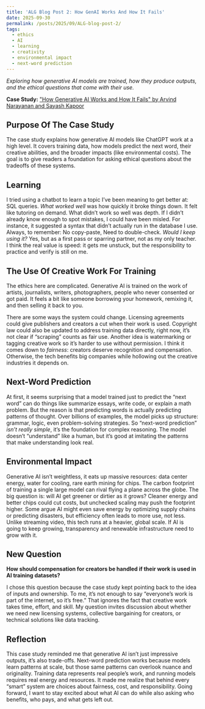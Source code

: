 ```yaml
---
title: 'ALG Blog Post 2: How GenAI Works And How It Fails'
date: 2025-09-30
permalink: /posts/2025/09/ALG-blog-post-2/
tags:
  - ethics
  - AI 
  - learning 
  - creativity
  - environmental impact
  - next-word prediction
---
```


*Exploring how generative AI models are trained, how they produce outputs, and the ethical questions that come with their use.* 

**Case Study:** 
["How Generative AI Works and How It Fails" by Arvind Narayanan and Sayash Kapoor](https://mit-serc.pubpub.org/pub/f3o5mpn6/release/1?readingCollection=3a6c54f1)  


## Purpose Of The Case Study
The case study explains how generative AI models like ChatGPT work at a high level. It covers training data, how models predict the next word, their creative abilities, and the broader impacts (like environmental costs). The goal is to give readers a foundation for asking ethical questions about the tradeoffs of these systems.

## Learning

I tried using a chatbot to learn a topic I’ve been meaning to get better at: SQL queries. *What worked well* was how quickly it broke things down. It felt like tutoring on demand. What didn’t work so well was depth. If I didn’t already know enough to spot mistakes, I could have been misled. For instance, it suggested a syntax that didn’t actually run in the database I use. Always, to remember: No copy-paste, Need to double-check. *Would I keep using it?* Yes, but as a first pass or sparring partner, not as my only teacher. I think the real value is speed: it gets me unstuck, but the responsibility to practice and verify is still on me.

## The Use Of Creative Work For Training 

The ethics here are complicated. Generative AI is trained on the work of artists, journalists, writers, photographers, people who never consented or got paid. It feels a bit like someone borrowing your homework, remixing it, and then selling it back to you.

There are some ways the system could change. Licensing agreements could give publishers and creators a cut when their work is used. Copyright law could also be updated to address training data directly, right now, it’s not clear if “scraping” counts as fair use. Another idea is watermarking or tagging creative work so it’s harder to use without permission. I think it comes down to *fairness*: creators deserve recognition and compensation. Otherwise, the tech benefits big companies while hollowing out the creative industries it depends on.

## Next-Word Prediction

At first, it seems surprising that a model trained just to predict the “next word” can do things like summarize essays, write code, or explain a math problem. But the reason is that predicting words is actually predicting patterns of thought. Over billions of examples, the model picks up structure: grammar, logic, even problem-solving strategies. So “next-word prediction” *isn’t really simple*, it’s the foundation for complex reasoning. The model doesn’t “understand” like a human, but it’s good at imitating the patterns that make understanding look real.


## Environmental Impact

Generative AI isn’t weightless,  it eats up massive resources: data center energy, water for cooling, rare earth mining for chips. The carbon footprint of training a single large model can rival flying a plane across the globe. The big question is: will AI get greener or dirtier as it grows? Cleaner energy and better chips could cut costs, but unchecked scaling may push the footprint higher. Some argue AI might even save energy by optimizing supply chains or predicting disasters, but efficiency often leads to more use, not less. Unlike streaming video, this tech runs at a heavier, global scale. If AI is going to keep growing, transparency and renewable infrastructure need to grow with it.

## New Question
**How should compensation for creators be handled if their work is used in AI training datasets?**

I chose this question because the case study kept pointing back to the idea of inputs and ownership. To me, it’s not enough to say “everyone’s work is part of the internet, so it’s free.” That ignores the fact that creative work takes time, effort, and skill. My question invites discussion about whether we need new licensing systems, collective bargaining for creators, or technical solutions like data tracking.

## Reflection
This case study reminded me that generative AI isn’t just impressive outputs, it’s also trade-offs. Next-word prediction works because models learn patterns at scale, but those same patterns can overlook nuance and originality. Training data represents real people’s work, and running models requires real energy and resources. It made me realize that behind every “smart” system are choices about fairness, cost, and responsibility. Going forward, I want to stay excited about what AI can do while also asking who benefits, who pays, and what gets left out.
